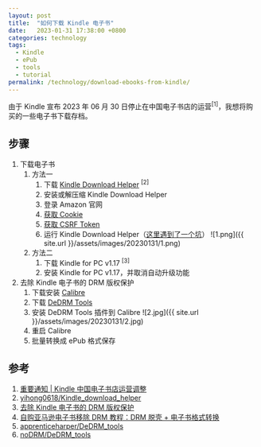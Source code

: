 ```yaml
---
layout: post
title:  "如何下载 Kindle 电子书"
date:   2023-01-31 17:38:00 +0800
categories: technology
tags:
  - Kindle
  - ePub
  - tools
  - tutorial
permalink: /technology/download-ebooks-from-kindle/
---
```


由于 Kindle 宣布 2023 年 06 月 30 日停止在中国电子书店的运营<sup>[1]</sup>，我想将购买的一些电子书下载存档。

## 步骤

1. 下载电子书
   1. 方法一
      1. 下载 [Kindle Download Helper](https://github.com/yihong0618/Kindle_download_helper/releases) <sup>[2]</sup>
      2. 安装或解压缩 Kindle Download Helper
      3. 登录 Amazon 官网
      4. [获取 Cookie](https://github.com/yihong0618/Kindle_download_helper#%E8%8E%B7%E5%8F%96-cookie)
      5. [获取 CSRF Token](https://github.com/yihong0618/Kindle_download_helper#%E8%8E%B7%E5%8F%96-csrf-token)
      6. 运行 Kindle Download Helper（[这里遇到了一个坑](https://github.com/yihong0618/Kindle_download_helper/issues/89)）
      ![1.png]({{ site.url }}/assets/images/20230131/1.png)
   2. 方法二
      1. 下载 Kindle for PC v1.17 <sup>[3]</sup>
      2. 安装 Kindle for PC v1.17，并取消自动升级功能
2. 去除 Kindle 电子书的 DRM 版权保护
   1. 下载安装 [Calibre](https://calibre-ebook.com/download)
   2. 下载 [DeDRM Tools](https://github.com/noDRM/DeDRM_tools/releases/tag/v10.0.2)
   3. 安装 DeDRM Tools 插件到 Calibre
    ![2.jpg]({{ site.url }}/assets/images/20230131/2.jpg)
   4. 重启 Calibre
   5. 批量转换成 ePub 格式保存

## 参考

1. [重要通知 \| Kindle 中国电子书店运营调整](https://mp.weixin.qq.com/s/jJG36Hbrw2-ZeUT3aDXKBA)
2. [yihong0618/Kindle_download_helper](https://github.com/yihong0618/Kindle_download_helper)
3. [去除 Kindle 电子书的 DRM 版权保护](https://blog.mzihen.com/kindle-drm-removal/)
4. [自购亚马逊电子书移除 DRM 教程：DRM 脱壳 + 电子书格式转换](https://zhuanlan.zhihu.com/p/58851910)
5. [apprenticeharper/DeDRM_tools](https://github.com/apprenticeharper/DeDRM_tools)
6. [noDRM/DeDRM_tools](https://github.com/noDRM/DeDRM_tools)
